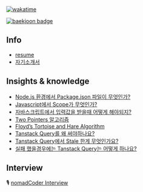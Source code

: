 [![wakatime](https://wakatime.com/badge/user/865c4835-c28d-480d-8c1d-42f9ab5aee77.svg)](https://wakatime.com/@865c4835-c28d-480d-8c1d-42f9ab5aee77)

[![baekjoon badge](http://mazassumnida.wtf/api/v2/generate_badge?boj=0626na)](https://solved.ac/profile/0626na)


## Info
- [resume](https://jeenie.craft.me/IEjfPjREKO8wPG)
- [자기소개서](https://jeenie.craft.me/dQcNsQHWEUwaCF)

## Insights & knowledge
- [Node.js 환경에서 Package.json 파일이 무엇인가?](https://jeenie.craft.me/Keip2oM9KqEdNJ)
- [Javascript에서 Scope가 무엇인가?](https://jeenie.craft.me/rUyQ7kna421mFn)
- [자바스크립트에서 입력값을 받을때 어떻게 해야되지?](https://jeenie.craft.me/f3fC42MVDdN4u7)
- [Two Pointers 알고리즘](https://jeenie.craft.me/0NQlizY0bXla4e)
- [Floyd’s Tortoise and Hare Algorithm](https://jeenie.craft.me/jvC3twg3VTdb01)
- [Tanstack Query를 왜 써야하나요?](https://jeenie.craft.me/n5be8QVVn6BwZS)
- [Tanstack Query에서 Stale 한게 무엇인가요?](https://jeenie.craft.me/ZsQ9dKNTDLgMuE)
- [실패 했을경우에는 Tanstack Query는 어떻게 하나요?](https://jeenie.craft.me/nExC25b0K4VMm6)

## Interview
🎙️ [nomadCoder Interview](https://nomadcoders.co/community/thread/5747)

